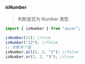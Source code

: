#### isNumber 
> 判断是否为 Number 类型

```javascript
import { isNumber } from "ascor";

isNumber(12); //true
isNumber("12"); //false
// 判断多个值
isNumber.all(1, 2, "3"); //false
isNumber.or(1, 2, "3"); //true
```
